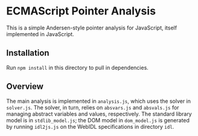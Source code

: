ECMAScript Pointer Analysis
===========================

This is a simple Andersen-style pointer analysis for JavaScript, itself implemented in JavaScript.

Installation
------------

Run `npm install` in this directory to pull in dependencies.


Overview
--------

The main analysis is implemented in `analysis.js`, which uses the solver in `solver.js`. The solver, in turn, relies on `absvars.js` and `absvals.js` for managing abstract variables and values, respectively. The standard library model is in `stdlib_model.js`; the DOM model in `dom_model.js` is generated by running `idl2js.js` on the WebIDL specifications in directory `idl`.